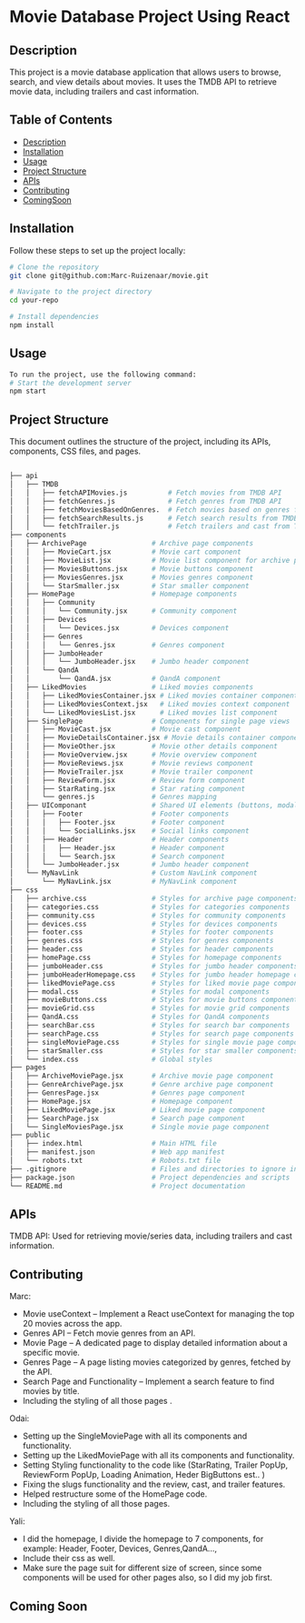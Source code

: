 # Movie Database Project Using React

## Description
This project is a movie database application that allows users to browse, search, and view details about movies. It uses the TMDB API to retrieve movie data, including trailers and cast information.

## Table of Contents
- [Description](#description)
- [Installation](#installation)
- [Usage](#usage)
- [Project Structure](#project-structure)
- [APIs](#apis)
- [Contributing](#contributing)
- [ComingSoon](#Some-of-those-Coming-Soon)

## Installation
Follow these steps to set up the project locally:

```bash
# Clone the repository
git clone git@github.com:Marc-Ruizenaar/movie.git

# Navigate to the project directory
cd your-repo

# Install dependencies
npm install
```

## Usage
```bash
To run the project, use the following command:
# Start the development server
npm start

```

## Project Structure
This document outlines the structure of the project, including its APIs, components, CSS files, and pages.
```bash

├── api                    
│   ├── TMDB
│   │   ├── fetchAPIMovies.js          # Fetch movies from TMDB API
│   │   ├── fetchGenres.js             # Fetch genres from TMDB API
│   │   ├── fetchMoviesBasedOnGenres.  # Fetch movies based on genres from TMDB API
│   │   ├── fetchSearchResults.js      # Fetch search results from TMDB API
│   │   └── fetchTrailer.js            # Fetch trailers and cast from TMDB API
├── components             
│   ├── ArchivePage                # Archive page components
│   │   ├── MovieCart.jsx          # Movie cart component
│   │   ├── MovieList.jsx          # Movie list component for archive page
│   │   ├── MoviesButtons.jsx      # Movie buttons component
│   │   ├── MoviesGenres.jsx       # Movies genres component
│   │   └── StarSmaller.jsx        # Star smaller component
│   ├── HomePage                   # Homepage components
│   │   ├── Community             
│   │   │   └── Community.jsx      # Community component
│   │   ├── Devices                
│   │   │   └── Devices.jsx        # Devices component
│   │   ├── Genres                
│   │   │   └── Genres.jsx         # Genres component
│   │   ├── JumboHeader           
│   │   │   └── JumboHeader.jsx    # Jumbo header component
│   │   └── QandA                 
│   │       └── QandA.jsx          # QandA component
│   ├── LikedMovies                # Liked movies components
│   │   ├── LikedMoviesContainer.jsx # Liked movies container component
│   │   ├── LikedMoviesContext.jsx   # Liked movies context component
│   │   └── LikedMoviesList.jsx      # Liked movies list component
│   ├── SinglePage                 # Components for single page views
│   │   ├── MovieCast.jsx          # Movie cast component
│   │   ├── MovieDetailsContainer.jsx # Movie details container component
│   │   ├── MovieOther.jsx         # Movie other details component
│   │   ├── MovieOverview.jsx      # Movie overview component
│   │   ├── MovieReviews.jsx       # Movie reviews component
│   │   ├── MovieTrailer.jsx       # Movie trailer component
│   │   ├── ReviewForm.jsx         # Review form component
│   │   ├── StarRating.jsx         # Star rating component
│   │   └── genres.js              # Genres mapping
│   ├── UIComponant                # Shared UI elements (buttons, modals, etc.)
│   │   ├── Footer                 # Footer components
│   │   │   ├── Footer.jsx         # Footer component
│   │   │   └── SocialLinks.jsx    # Social links component
│   │   ├── Header                 # Header components
│   │   │   ├── Header.jsx         # Header component
│   │   │   └── Search.jsx         # Search component
│   │   └── JumboHeader.jsx        # Jumbo header component
│   └── MyNavLink                  # Custom NavLink component
│       └── MyNavLink.jsx          # MyNavLink component
├── css                    
│   ├── archive.css                # Styles for archive page components
│   ├── categories.css             # Styles for categories components
│   ├── community.css              # Styles for community components
│   ├── devices.css                # Styles for devices components
│   ├── footer.css                 # Styles for footer components
│   ├── genres.css                 # Styles for genres components
│   ├── header.css                 # Styles for header components
│   ├── homePage.css               # Styles for homepage components
│   ├── jumboHeader.css            # Styles for jumbo header components
│   ├── jumboHeaderHomepage.css    # Styles for jumbo header homepage components
│   ├── likedMoviePage.css         # Styles for liked movie page components
│   ├── modal.css                  # Styles for modal components
│   ├── movieButtons.css           # Styles for movie buttons components
│   ├── movieGrid.css              # Styles for movie grid components
│   ├── QandA.css                  # Styles for QandA components
│   ├── searchBar.css              # Styles for search bar components
│   ├── searchPage.css             # Styles for search page components
│   ├── singleMoviePage.css        # Styles for single movie page components
│   ├── starSmaller.css            # Styles for star smaller components
│   └── index.css                  # Global styles
├── pages                  
│   ├── ArchiveMoviePage.jsx       # Archive movie page component
│   ├── GenreArchivePage.jsx       # Genre archive page component
│   ├── GenresPage.jsx             # Genres page component
│   ├── HomePage.jsx               # Homepage component
│   ├── LikedMoviePage.jsx         # Liked movie page component
│   ├── SearchPage.jsx             # Search page component
│   └── SingleMoviesPage.jsx       # Single movie page component
├── public
│   ├── index.html                 # Main HTML file
│   ├── manifest.json              # Web app manifest
│   └── robots.txt                 # Robots.txt file
├── .gitignore                     # Files and directories to ignore in Git
├── package.json                   # Project dependencies and scripts
└── README.md                      # Project documentation

```
## APIs
TMDB API: Used for retrieving movie/series data, including trailers and cast information.

## Contributing

Marc:
- Movie useContext – Implement a React useContext for managing the top 20 movies across the app.
- Genres API – Fetch movie genres from an API.
- Movie Page – A dedicated page to display detailed information about a specific movie.
- Genres Page – A page listing movies categorized by genres, fetched by the API.
- Search Page and Functionality – Implement a search feature to find movies by title.
- Including the styling of all those pages .


Odai:
- Setting up the SingleMoviePage with all its components and functionality.
- Setting up the LikedMoviePage with all its components and functionality.
- Setting Styling functionality to the code like (StarRating, Trailer PopUp, ReviewForm PopUp, Loading Animation, Heder BigButtons est.. )
- Fixing the slugs functionality and the review, cast, and trailer features.
- Helped restructure some of the HomePage code.
- Including the styling of all those pages.

Yali:
- I did the homepage, I divide the homepage to 7 components, for example: Header, Footer, Devices, Genres,QandA...,
- Include their css as well.
- Make sure the page suit for different size of screen, since some components will be used for other pages also, so I did my job first.


## Coming Soon
